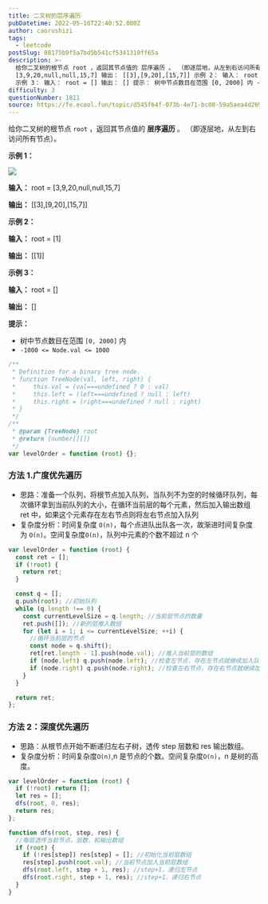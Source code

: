 ```yaml
---
title: 二叉树的层序遍历
pubDatetime: 2022-05-16T22:40:52.000Z
author: caorushizi
tags:
  - leetcode
postSlug: 08175b9f5a7bd5b541cf5341310ff65a
description: >-
  给你二叉树的根节点 root ，返回其节点值的 层序遍历 。 （即逐层地，从左到右访问所有节点）。 示例 1： 输入： root =
  [3,9,20,null,null,15,7] 输出： [[3],[9,20],[15,7]] 示例 2： 输入： root = [1] 输出： [[1]]
  示例 3： 输入： root = [] 输出： [] 提示： 树中节点数目在范围 [0, 2000] 内 -
difficulty: 3
questionNumber: 1811
source: https://fe.ecool.fun/topic/d545f64f-073b-4e71-bc08-59a5aea4d269
---
```


给你二叉树的根节点 `root` ，返回其节点值的 **层序遍历** 。 （即逐层地，从左到右访问所有节点）。

**示例 1：**

![](https://pic.rmb.bdstatic.com/bjh/f887a426462de1984fe2ec643db1051e.png)

**输入：** root = [3,9,20,null,null,15,7]

**输出：** [[3],[9,20],[15,7]]

**示例 2：**

**输入：** root = [1]

**输出：** [[1]]

**示例 3：**

**输入：** root = []

**输出：** []

**提示：**

- 树中节点数目在范围 `[0, 2000]` 内
- `-1000 <= Node.val <= 1000`

```js
/**
 * Definition for a binary tree node.
 * function TreeNode(val, left, right) {
 *     this.val = (val===undefined ? 0 : val)
 *     this.left = (left===undefined ? null : left)
 *     this.right = (right===undefined ? null : right)
 * }
 */
/**
 * @param {TreeNode} root
 * @return {number[][]}
 */
var levelOrder = function (root) {};
```

### 方法 1.广度优先遍历

- 思路：准备一个队列，将根节点加入队列，当队列不为空的时候循环队列，每次循环拿到当前队列的大小，在循环当前层的每个元素，然后加入输出数组 ret 中，如果这个元素存在左右节点则将左右节点加入队列
- 复杂度分析：时间复杂度 `O(n)`，每个点进队出队各一次，故渐进时间复杂度为 `O(n)`。空间复杂度`O(n)`，队列中元素的个数不超过 n 个

```js
var levelOrder = function (root) {
  const ret = [];
  if (!root) {
    return ret;
  }

  const q = [];
  q.push(root); //初始队列
  while (q.length !== 0) {
    const currentLevelSize = q.length; //当前层节点的数量
    ret.push([]); //新的层推入数组
    for (let i = 1; i <= currentLevelSize; ++i) {
      //循环当前层的节点
      const node = q.shift();
      ret[ret.length - 1].push(node.val); //推入当前层的数组
      if (node.left) q.push(node.left); //检查左节点，存在左节点就继续加入队列
      if (node.right) q.push(node.right); //检查左右节点，存在右节点就继续加入队列
    }
  }

  return ret;
};
```

### 方法 2：深度优先遍历

- 思路：从根节点开始不断递归左右子树，透传 step 层数和 res 输出数组。
- 复杂度分析：时间复杂度`O(n)`,n 是节点的个数。空间复杂度`O(n)`，n 是树的高度。

```js
var levelOrder = function (root) {
  if (!root) return [];
  let res = [];
  dfs(root, 0, res);
  return res;
};

function dfs(root, step, res) {
  //每层透传当前节点，层数，和输出数组
  if (root) {
    if (!res[step]) res[step] = []; //初始化当前层数组
    res[step].push(root.val); //当前节点加入当前层数组
    dfs(root.left, step + 1, res); //step+1，递归左节点
    dfs(root.right, step + 1, res); //step+1，递归右节点
  }
}
```
